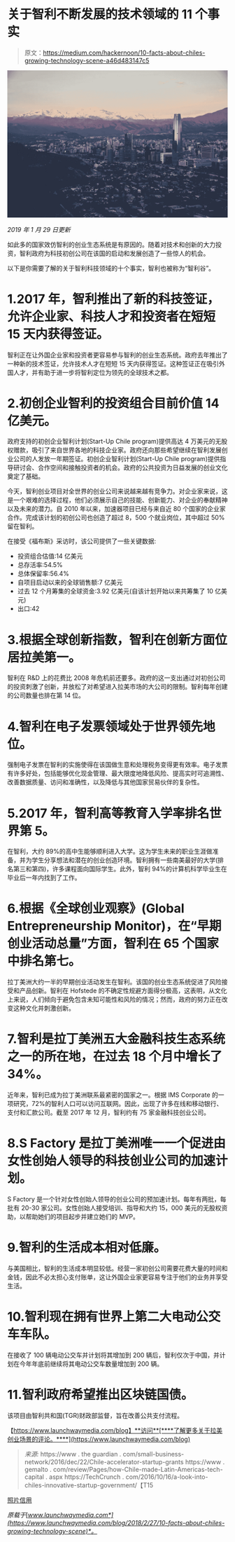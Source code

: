 # 关于智利不断发展的技术领域的 11 个事实

> 原文：<https://medium.com/hackernoon/10-facts-about-chiles-growing-technology-scene-a46d483147c5>

![](img/fe2094a65e5b03a4bda6bfc043a1fd8d.png)

*2019 年 1 月 29 日更新*

如此多的国家效仿智利的创业生态系统是有原因的。随着对技术和创新的大力投资，智利政府为科技初创公司在该国的启动和发展创造了一些惊人的机会。

以下是你需要了解的关于智利科技领域的十个事实，智利也被称为“智利谷”。

# 1.2017 年，智利推出了新的科技签证，允许企业家、科技人才和投资者在短短 15 天内获得签证。

智利正在让外国企业家和投资者更容易参与智利的创业生态系统。政府去年推出了一种新的技术签证，允许技术人才在短短 15 天内获得签证。这种签证正在吸引外国人才，并有助于进一步将智利定位为领先的全球技术之都。

# 2.初创企业智利的投资组合目前价值 14 亿美元。

政府支持的初创企业智利计划(Start-Up Chile program)提供高达 4 万美元的无股权赠款，吸引了来自世界各地的科技企业家。政府还向那些希望继续在智利发展创业公司的人发放一年期签证。初创企业智利计划(Start-Up Chile program)提供指导研讨会、合作空间和接触投资者的机会。政府的公共投资为日益发展的创业文化奠定了基础。

今天，智利创业项目对全世界的创业公司来说越来越有竞争力。对企业家来说，这是一个艰难的选择过程，他们必须展示自己的技能、创新能力、对企业的奉献精神以及未来的潜力。自 2010 年以来，加速器项目已经与来自近 80 个国家的企业家合作。完成该计划的初创公司也创造了超过 8，500 个就业岗位，其中超过 50%留在智利。

在接受《福布斯》采访时，该公司提供了一些关键数据:

*   投资组合估值:14 亿美元
*   总存活率:54.5%
*   总体保留率:56.4%
*   自项目启动以来的全球销售额:7 亿美元
*   过去 12 个月筹集的全球资金:3.92 亿美元(自该计划开始以来共筹集了 10 亿美元)
*   出口:42

# 3.根据全球创新指数，智利在创新方面位居拉美第一。

智利在 R&D 上的花费比 2008 年危机前还要多。政府的这一支出通过对初创公司的投资刺激了创新，并放松了对希望进入拉美市场的大公司的限制。智利每年创建的公司数量也排在第 14 位。

# 4.智利在电子发票领域处于世界领先地位。

强制电子发票在智利的实施使得在该国做生意和处理税务变得更有效率。电子发票有许多好处，包括能够优化现金管理、最大限度地降低风险、提高实时可追溯性、改善数据质量、访问和准确性，以及降低与其他国家贸易伙伴的复杂性。

# 5.2017 年，智利高等教育入学率排名世界第 5。

在智利，大约 89%的高中生能够顺利进入大学。这为学生未来的职业生涯做准备，并为学生分享想法和潜在的创业创造环境。智利拥有一些南美最好的大学(排名第三和第四)，许多课程面向国际学生。此外，智利 94%的计算机科学毕业生在毕业后一年内找到了工作。

# 6.根据《全球创业观察》(Global Entrepreneurship Monitor)，在“早期创业活动总量”方面，智利在 65 个国家中排名第七。

拉丁美洲大约一半的早期创业活动发生在智利。该国的创业生态系统促进了风险接受和产品创新。智利在 Hofstede 的不确定性规避方面得分极高，这表明，从文化上来说，人们倾向于避免包含未知可能性和风险的情况；然而，政府的努力正在改变这种文化并刺激创新。

# 7.智利是拉丁美洲五大金融科技生态系统之一的所在地，在过去 18 个月中增长了 34%。

近年来，智利已成为拉丁美洲联系最紧密的国家之一。根据 IMS Corporate 的一项研究，72%的智利人口可以访问互联网。因此，出现了许多在线和移动银行、支付和汇款公司。截至 2017 年 12 月，智利约有 75 家金融科技创业公司。

# 8.S Factory 是拉丁美洲唯一一个促进由女性创始人领导的科技创业公司的加速计划。

S Factory 是一个针对女性创始人领导的创业公司的预加速计划。每年有两批，每批有 20-30 家公司。女性创始人接受培训、指导和大约 15，000 美元的无股权资助，以帮助她们的项目起步并建立她们的 MVP。

# 9.智利的生活成本相对低廉。

与美国相比，智利的生活成本明显较低。经营一家初创公司需要花费大量的时间和金钱，因此不必太担心支付账单，这让外国企业家更容易专注于他们的业务并享受生活。

# 10.智利现在拥有世界上第二大电动公交车车队。

在接收了 100 辆电动公交车并计划将其增加到 200 辆后，智利仅次于中国，并计划在今年年底前继续将其电动公交车数量增加到 200 辆。

# 11.智利政府希望推出区块链国债。

该项目由智利共和国(TGR)财政部监督，旨在改善公共支付流程。

【https://www.launchwaymedia.com/blog】**访问**[****了解更多关于拉美创业场景的评论。****](https://www.launchwaymedia.com/blog)

> *来源:* https://www . the guardian . com/small-business-network/2016/dec/22/Chile-accelerator-startup-grants
> https://www . gemalto . com/review/Pages/how-Chile-made-Latin-Americas-tech-capital . aspx
> https://TechCrunch . com/2016/10/16/a-look-into-chiles-innovative-startup-government/【T15

[照片信用](https://images.unsplash.com/photo-1441484295955-db07de1fdbad?ixlib=rb-0.3.5&ixid=eyJhcHBfaWQiOjEyMDd9&s=bf92d3187d1e3d66c11350e493bb2180&auto=format&fit=crop&w=1500&q=80)

*原载于*[*www.launchwaymedia.com*](https://www.launchwaymedia.com/blog/2018/2/27/10-facts-about-chiles-growing-technology-scene)*。*